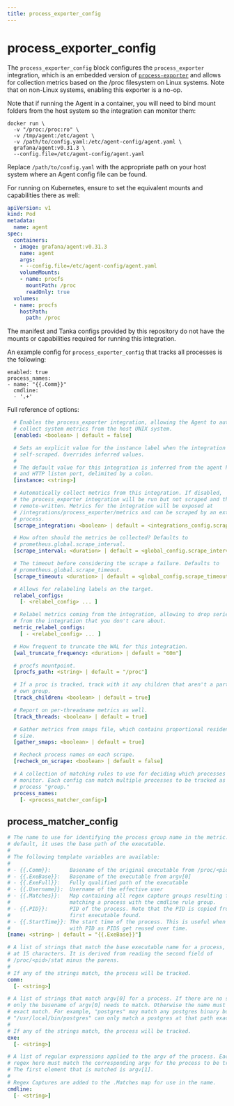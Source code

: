 ```yaml
---
title: process_exporter_config
---
```


# process_exporter_config

The `process_exporter_config` block configures the `process_exporter` integration,
which is an embedded version of
[`process-exporter`](https://github.com/ncabatoff/process-exporter)
and allows for collection metrics based on the /proc filesystem on Linux
systems. Note that on non-Linux systems, enabling this exporter is a no-op.

Note that if running the Agent in a container, you will need to bind mount
folders from the host system so the integration can monitor them:

```
docker run \
  -v "/proc:/proc:ro" \
  -v /tmp/agent:/etc/agent \
  -v /path/to/config.yaml:/etc/agent-config/agent.yaml \
  grafana/agent:v0.31.3 \
  --config.file=/etc/agent-config/agent.yaml
```

Replace `/path/to/config.yaml` with the appropriate path on your host system
where an Agent config file can be found.

For running on Kubernetes, ensure to set the equivalent mounts and capabilities
there as well:

```yaml
apiVersion: v1
kind: Pod
metadata:
  name: agent
spec:
  containers:
  - image: grafana/agent:v0.31.3
    name: agent
    args:
    - --config.file=/etc/agent-config/agent.yaml
    volumeMounts:
    - name: procfs
      mountPath: /proc
      readOnly: true
  volumes:
  - name: procfs
    hostPath:
      path: /proc
```

The manifest and Tanka configs provided by this repository do not have the
mounts or capabilities required for running this integration.

An example config for `process_exporter_config` that tracks all processes is the
following:

```
enabled: true
process_names:
- name: "{{.Comm}}"
  cmdline:
  - '.+'
```

Full reference of options:

```yaml
  # Enables the process_exporter integration, allowing the Agent to automatically
  # collect system metrics from the host UNIX system.
  [enabled: <boolean> | default = false]

  # Sets an explicit value for the instance label when the integration is
  # self-scraped. Overrides inferred values.
  #
  # The default value for this integration is inferred from the agent hostname
  # and HTTP listen port, delimited by a colon.
  [instance: <string>]

  # Automatically collect metrics from this integration. If disabled,
  # the process_exporter integration will be run but not scraped and thus not
  # remote-written. Metrics for the integration will be exposed at
  # /integrations/process_exporter/metrics and can be scraped by an external
  # process.
  [scrape_integration: <boolean> | default = <integrations_config.scrape_integrations>]

  # How often should the metrics be collected? Defaults to
  # prometheus.global.scrape_interval.
  [scrape_interval: <duration> | default = <global_config.scrape_interval>]

  # The timeout before considering the scrape a failure. Defaults to
  # prometheus.global.scrape_timeout.
  [scrape_timeout: <duration> | default = <global_config.scrape_timeout>]

  # Allows for relabeling labels on the target.
  relabel_configs:
    [- <relabel_config> ... ]

  # Relabel metrics coming from the integration, allowing to drop series
  # from the integration that you don't care about.
  metric_relabel_configs:
    [ - <relabel_config> ... ]

  # How frequent to truncate the WAL for this integration.
  [wal_truncate_frequency: <duration> | default = "60m"]

  # procfs mountpoint.
  [procfs_path: <string> | default = "/proc"]

  # If a proc is tracked, track with it any children that aren't a part of their
  # own group.
  [track_children: <boolean> | default = true]

  # Report on per-threadname metrics as well.
  [track_threads: <boolean> | default = true]

  # Gather metrics from smaps file, which contains proportional resident memory
  # size.
  [gather_smaps: <boolean> | default = true]

  # Recheck process names on each scrape.
  [recheck_on_scrape: <boolean> | default = false]

  # A collection of matching rules to use for deciding which processes to
  # monitor. Each config can match multiple processes to be tracked as a single
  # process "group."
  process_names:
    [- <process_matcher_config>]
```

## process_matcher_config

```yaml
# The name to use for identifying the process group name in the metric. By
# default, it uses the base path of the executable.
#
# The following template variables are available:
#
# - {{.Comm}}:      Basename of the original executable from /proc/<pid>/stat
# - {{.ExeBase}}:   Basename of the executable from argv[0]
# - {{.ExeFull}}:   Fully qualified path of the executable
# - {{.Username}}:  Username of the effective user
# - {{.Matches}}:   Map containing all regex capture groups resulting from
#                   matching a process with the cmdline rule group.
# - {{.PID}}:       PID of the process. Note that the PID is copied from the
#                   first executable found.
# - {{.StartTime}}: The start time of the process. This is useful when combined
#                   with PID as PIDS get reused over time.
[name: <string> | default = "{{.ExeBase}}"]

# A list of strings that match the base executable name for a process, truncated
# at 15 characters. It is derived from reading the second field of
# /proc/<pid>/stat minus the parens.
#
# If any of the strings match, the process will be tracked.
comm:
  [- <string>]

# A list of strings that match argv[0] for a process. If there are no slashes,
# only the basename of argv[0] needs to match. Otherwise the name must be an
# exact match. For example, "postgres" may match any postgres binary but
# "/usr/local/bin/postgres" can only match a postgres at that path exactly.
#
# If any of the strings match, the process will be tracked.
exe:
  [- <string>]

# A list of regular expressions applied to the argv of the process. Each
# regex here must match the corresponding argv for the process to be tracked.
# The first element that is matched is argv[1].
#
# Regex Captures are added to the .Matches map for use in the name.
cmdline:
  [- <string>]
```
